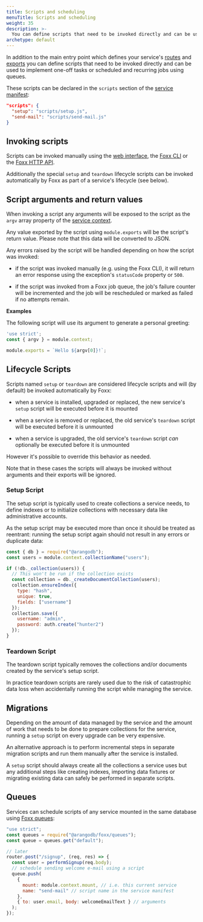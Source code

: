 ```yaml
---
title: Scripts and scheduling
menuTitle: Scripts and scheduling
weight: 35
description: >-
  You can define scripts that need to be invoked directly and can be used to implement one-off tasks or scheduled and recurring jobs using queues
archetype: default
---
```

In addition to the main entry point which defines your service's
[routes](working-with-routers.md) and
[exports](linking-services-together.md) you can define scripts
that need to be invoked directly and can be used to implement one-off tasks
or scheduled and recurring jobs using queues.

These scripts can be declared in the `scripts` section of
the [service manifest](../reference/service-manifest.md):

```json
"scripts": {
  "setup": "scripts/setup.js",
  "send-mail": "scripts/send-mail.js"
}
```

## Invoking scripts

Scripts can be invoked manually using
the [web interface](../../../components/web-interface/services.md),
the [Foxx CLI](../../../components/tools/foxx-cli/_index.md) or
the [Foxx HTTP API](../../../http/foxx.md#miscellaneous).

Additionally the special `setup` and `teardown` lifecycle scripts can
be invoked automatically by Foxx as part of a service's lifecycle (see below).

## Script arguments and return values

When invoking a script any arguments will be exposed to the script as the
`argv` array property of the [service context](../reference/service-context.md).

Any value exported by the script using `module.exports` will be the script's
return value. Please note that this data will be converted to JSON.

Any errors raised by the script will be handled depending on how
the script was invoked:

* if the script was invoked manually (e.g. using the Foxx CLI), it will return
  an error response using the exception's `statusCode` property or `500`.

* if the script was invoked from a Foxx job queue, the job's failure counter
  will be incremented and the job will be rescheduled or
  marked as failed if no attempts remain.

**Examples**

The following script will use its argument to generate a personal greeting:

```js
'use strict';
const { argv } = module.context;

module.exports = `Hello ${argv[0]}!`;
```

## Lifecycle Scripts

Scripts named `setup` or `teardown` are considered lifecycle scripts and
will (by default) be invoked automatically by Foxx:

* when a service is installed, upgraded or replaced, the new service's
  `setup` script will be executed before it is mounted

* when a service is removed or replaced, the old service's `teardown`
  script will be executed before it is unmounted

* when a service is upgraded, the old service's `teardown` script *can*
  optionally be executed before it is unmounted

However it's possible to override this behavior as needed.

Note that in these cases the scripts will always be invoked without arguments
and their exports will be ignored.

### Setup Script

The setup script is typically used to create collections a service needs,
to define indexes or to initialize collections with necessary data
like administrative accounts.

As the setup script may be executed more than once it should be treated
as reentrant: running the setup script again should not result in any errors
or duplicate data:

```js
const { db } = require("@arangodb");
const users = module.context.collectionName("users");

if (!db._collection(users)) {
  // This won't be run if the collection exists
  const collection = db._createDocumentCollection(users);
  collection.ensureIndex({
    type: "hash",
    unique: true,
    fields: ["username"]
  });
  collection.save({
    username: "admin",
    password: auth.create("hunter2")
  });
}
```

### Teardown Script

The teardown script typically removes the collections and/or
documents created by the service's setup script.

In practice teardown scripts are rarely used due to the risk of
catastrophic data loss when accidentally running the script
while managing the service.

## Migrations

Depending on the amount of data managed by the service and the amount of work
that needs to be done to prepare collections for the service,
running a `setup` script on every upgrade can be very expensive.

An alternative approach is to perform incremental steps in separate
migration scripts and run them manually after the service is installed.

A `setup` script should always create all the collections a service uses
but any additional steps like creating indexes, importing data fixtures or
migrating existing data can safely be performed in separate scripts.

## Queues

Services can schedule scripts of any service mounted in the same database
using [Foxx queues](../reference/related-modules/queues.md):

```js
"use strict";
const queues = require("@arangodb/foxx/queues");
const queue = queues.get("default");

// later
router.post("/signup", (req, res) => {
  const user = performSignup(req.body);
  // schedule sending welcome e-mail using a script
  queue.push(
    {
      mount: module.context.mount, // i.e. this current service
      name: "send-mail" // script name in the service manifest
    },
    { to: user.email, body: welcomeEmailText } // arguments
  );
});
```


